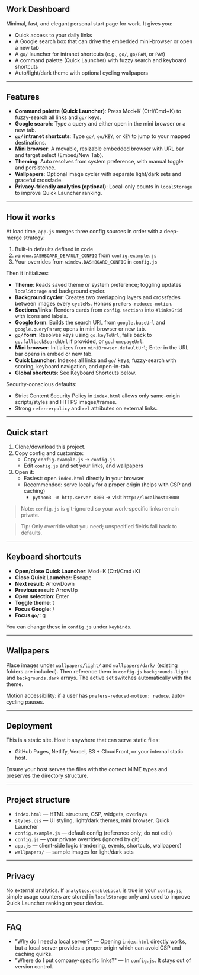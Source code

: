#
## Work Dashboard

Minimal, fast, and elegant personal start page for work. It gives you:

- Quick access to your daily links
- A Google search box that can drive the embedded mini-browser or open a new tab
- A `go/` launcher for intranet shortcuts (e.g., `go/`, `go/PAM`, or `PAM`)
- A command palette (Quick Launcher) with fuzzy search and keyboard shortcuts
- Auto/light/dark theme with optional cycling wallpapers

---

## Features

- **Command palette (Quick Launcher)**: Press Mod+K (Ctrl/Cmd+K) to fuzzy-search all links and `go/` keys.
- **Google search**: Type a query and either open in the mini browser or a new tab.
- **`go/` intranet shortcuts**: Type `go/`, `go/KEY`, or `KEY` to jump to your mapped destinations.
- **Mini browser**: A movable, resizable embedded browser with URL bar and target select (Embed/New Tab).
- **Theming**: Auto resolves from system preference, with manual toggle and persistence.
- **Wallpapers**: Optional image cycler with separate light/dark sets and graceful crossfade.
- **Privacy-friendly analytics (optional)**: Local-only counts in `localStorage` to improve Quick Launcher ranking.

---

## How it works

At load time, `app.js` merges three config sources in order with a deep-merge strategy:
1. Built-in defaults defined in code
2. `window.DASHBOARD_DEFAULT_CONFIG` from `config.example.js`
3. Your overrides from `window.DASHBOARD_CONFIG` in `config.js`

Then it initializes:

- **Theme**: Reads saved theme or system preference; toggling updates `localStorage` and background cycler.
- **Background cycler**: Creates two overlapping layers and crossfades between images every `cycleMs`. Honors `prefers-reduced-motion`.
- **Sections/links**: Renders cards from `config.sections` into `#linksGrid` with icons and labels.
- **Google form**: Builds the search URL from `google.baseUrl` and `google.queryParam`; opens in mini browser or new tab.
- **`go/` form**: Resolves keys using `go.keyToUrl`, falls back to `go.fallbackSearchUrl` if provided, or `go.homepageUrl`.
- **Mini browser**: Initializes from `miniBrowser.defaultUrl`; Enter in the URL bar opens in embed or new tab.
- **Quick Launcher**: Indexes all links and `go/` keys; fuzzy-search with scoring, keyboard navigation, and open-in-tab.
- **Global shortcuts**: See Keyboard Shortcuts below.

Security-conscious defaults:
- Strict Content Security Policy in `index.html` allows only same-origin scripts/styles and HTTPS images/frames.
- Strong `referrerpolicy` and `rel` attributes on external links.

---

## Quick start

1. Clone/download this project.
2. Copy config and customize:
   - Copy `config.example.js` → `config.js`
   - Edit `config.js` and set your links, and wallpapers
3. Open it:
   - Easiest: open `index.html` directly in your browser
   - Recommended: serve locally for a proper origin (helps with CSP and caching)
     - `python3 -m http.server 8000` → visit `http://localhost:8000`

> Note: `config.js` is git-ignored so your work-specific links remain private.

> Tip: Only override what you need; unspecified fields fall back to defaults.

---

## Keyboard shortcuts

- **Open/close Quick Launcher**: Mod+K (Ctrl/Cmd+K)
- **Close Quick Launcher**: Escape
- **Next result**: ArrowDown
- **Previous result**: ArrowUp
- **Open selection**: Enter
- **Toggle theme**: t
- **Focus Google**: /
- **Focus `go/`**: g

You can change these in `config.js` under `keybinds`.

---

## Wallpapers

Place images under `wallpapers/light/` and `wallpapers/dark/` (existing folders are included). Then reference them in `config.js` `backgrounds.light` and `backgrounds.dark` arrays. The active set switches automatically with the theme.

Motion accessibility: if a user has `prefers-reduced-motion: reduce`, auto-cycling pauses.

---

## Deployment

This is a static site. Host it anywhere that can serve static files:
- GitHub Pages, Netlify, Vercel, S3 + CloudFront, or your internal static host.

Ensure your host serves the files with the correct MIME types and preserves the directory structure.

---

## Project structure

- `index.html` — HTML structure, CSP, widgets, overlays
- `styles.css` — UI styling, light/dark themes, mini browser, Quick Launcher
- `config.example.js` — default config (reference only; do not edit)
- `config.js` — your private overrides (ignored by git)
- `app.js` — client-side logic (rendering, events, shortcuts, wallpapers)
- `wallpapers/` — sample images for light/dark sets

---

## Privacy

No external analytics. If `analytics.enableLocal` is true in your `config.js`, simple usage counters are stored in `localStorage` only and used to improve Quick Launcher ranking on your device.

---

## FAQ

- "Why do I need a local server?" — Opening `index.html` directly works, but a local server provides a proper origin which can avoid CSP and caching quirks.
- "Where do I put company-specific links?" — In `config.js`. It stays out of version control.

